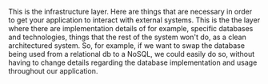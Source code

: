 This is the infrastructure layer. Here are things that are necessary in order to get your application to interact
with external systems. This is the the layer where there are implementation details of for example, specific databases and technologies, things that the rest of the system won't do, as a clean
architectured system. So, for example, if we want to swap the database being used from a relational db to a NoSQL,
we could easily do so, without having to change details regarding the database implementation and usage throughout our application. 
